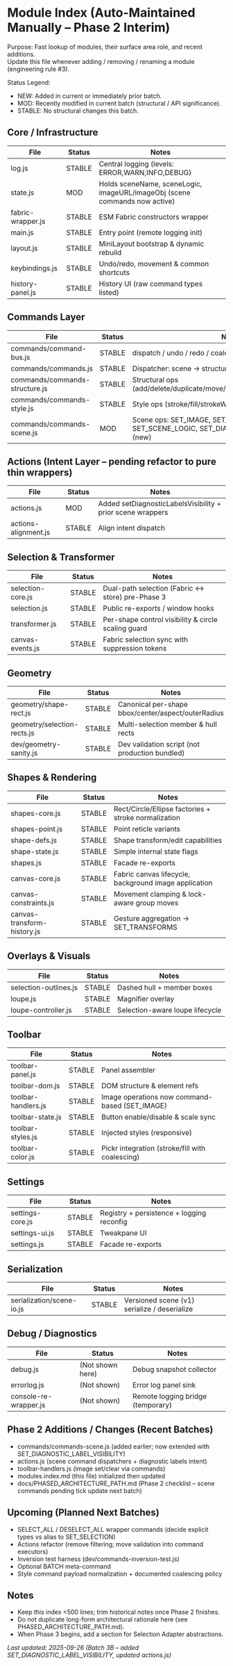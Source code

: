 # Module Index (Auto-Maintained Manually – Phase 2 Interim)

Purpose: Fast lookup of modules, their surface area role, and recent additions.  
Update this file whenever adding / removing / renaming a module (engineering rule #3).

Status Legend:
- NEW: Added in current or immediately prior batch.
- MOD: Recently modified in current batch (structural / API significance).
- STABLE: No structural changes this batch.

## Core / Infrastructure
| File | Status | Notes |
|------|--------|-------|
| log.js | STABLE | Central logging (levels: ERROR,WARN,INFO,DEBUG) |
| state.js | MOD | Holds sceneName, sceneLogic, imageURL/imageObj (scene commands now active) |
| fabric-wrapper.js | STABLE | ESM Fabric constructors wrapper |
| main.js | STABLE | Entry point (remote logging init) |
| layout.js | STABLE | MiniLayout bootstrap & dynamic rebuild |
| keybindings.js | STABLE | Undo/redo, movement & common shortcuts |
| history-panel.js | STABLE | History UI (raw command types listed) |

## Commands Layer
| File | Status | Notes |
|------|--------|-------|
| commands/command-bus.js | STABLE | dispatch / undo / redo / coalescing |
| commands/commands.js | STABLE | Dispatcher: scene → structure → style |
| commands/commands-structure.js | STABLE | Structural ops (add/delete/duplicate/move/selection/lock/align/transforms) |
| commands/commands-style.js | STABLE | Style ops (stroke/fill/strokeWidth) |
| commands/commands-scene.js | MOD | Scene ops: SET_IMAGE, SET_SCENE_NAME, SET_SCENE_LOGIC, SET_DIAGNOSTIC_LABEL_VISIBILITY (new) |

## Actions (Intent Layer – pending refactor to pure thin wrappers)
| File | Status | Notes |
|------|--------|-------|
| actions.js | MOD | Added setDiagnosticLabelsVisibility + prior scene wrappers |
| actions-alignment.js | STABLE | Align intent dispatch |

## Selection & Transformer
| File | Status | Notes |
|------|--------|-------|
| selection-core.js | STABLE | Dual-path selection (Fabric ↔ store) pre-Phase 3 |
| selection.js | STABLE | Public re-exports / window hooks |
| transformer.js | STABLE | Per-shape control visibility & circle scaling guard |
| canvas-events.js | STABLE | Fabric selection sync with suppression tokens |

## Geometry
| File | Status | Notes |
|------|--------|-------|
| geometry/shape-rect.js | STABLE | Canonical per-shape bbox/center/aspect/outerRadius |
| geometry/selection-rects.js | STABLE | Multi-selection member & hull rects |
| dev/geometry-sanity.js | STABLE | Dev validation script (not production bundled) |

## Shapes & Rendering
| File | Status | Notes |
|------|--------|-------|
| shapes-core.js | STABLE | Rect/Circle/Ellipse factories + stroke normalization |
| shapes-point.js | STABLE | Point reticle variants |
| shape-defs.js | STABLE | Shape transform/edit capabilities |
| shape-state.js | STABLE | Simple internal state flags |
| shapes.js | STABLE | Facade re-exports |
| canvas-core.js | STABLE | Fabric canvas lifecycle, background image application |
| canvas-constraints.js | STABLE | Movement clamping & lock-aware group moves |
| canvas-transform-history.js | STABLE | Gesture aggregation → SET_TRANSFORMS |

## Overlays & Visuals
| File | Status | Notes |
|------|--------|-------|
| selection-outlines.js | STABLE | Dashed hull + member boxes |
| loupe.js | STABLE | Magnifier overlay |
| loupe-controller.js | STABLE | Selection-aware loupe lifecycle |

## Toolbar
| File | Status | Notes |
|------|--------|-------|
| toolbar-panel.js | STABLE | Panel assembler |
| toolbar-dom.js | STABLE | DOM structure & element refs |
| toolbar-handlers.js | STABLE | Image operations now command-based (SET_IMAGE) |
| toolbar-state.js | STABLE | Button enable/disable & scale sync |
| toolbar-styles.js | STABLE | Injected styles (responsive) |
| toolbar-color.js | STABLE | Pickr integration (stroke/fill with coalescing) |

## Settings
| File | Status | Notes |
|------|--------|-------|
| settings-core.js | STABLE | Registry + persistence + logging reconfig |
| settings-ui.js | STABLE | Tweakpane UI |
| settings.js | STABLE | Facade re-exports |

## Serialization
| File | Status | Notes |
|------|--------|-------|
| serialization/scene-io.js | STABLE | Versioned scene (v1) serialize / deserialize |

## Debug / Diagnostics
| File | Status | Notes |
|------|--------|-------|
| debug.js | (Not shown here) | Debug snapshot collector |
| errorlog.js | (Not shown) | Error log panel sink |
| console-re-wrapper.js | (Not shown) | Remote logging bridge (temporary) |

## Phase 2 Additions / Changes (Recent Batches)
- commands/commands-scene.js (added earlier; now extended with SET_DIAGNOSTIC_LABEL_VISIBILITY)
- actions.js (scene command dispatchers + diagnostic labels intent)
- toolbar-handlers.js (image set/clear via commands)
- modules.index.md (this file) initialized then updated
- docs/PHASED_ARCHITECTURE_PATH.md (Phase 2 checklist – scene commands pending tick update next batch)

## Upcoming (Planned Next Batches)
- SELECT_ALL / DESELECT_ALL wrapper commands (decide explicit types vs alias to SET_SELECTION)
- Actions refactor (remove filtering; move validation into command executors)
- Inversion test harness (dev/commands-inversion-test.js)
- Optional BATCH meta-command
- Style command payload normalization + documented coalescing policy

## Notes
- Keep this index <500 lines; trim historical notes once Phase 2 finishes.
- Do not duplicate long-form architectural rationale here (see PHASED_ARCHITECTURE_PATH.md).
- When Phase 3 begins, add a section for Selection Adapter abstractions.

_Last updated: 2025-09-26 (Batch 3B – added SET_DIAGNOSTIC_LABEL_VISIBILITY, updated actions.js)_
